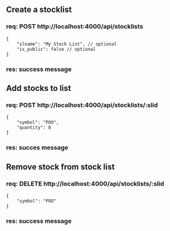 ## Create a stocklist
### req: POST http://localhost:4000/api/stocklists
```
{
    "slname": "My Stock List", // optional
    "is_public": false // optional
}
```
### res: success message

## Add stocks to list 
### req: POST http://localhost:4000/api/stocklists/:slid
```
{
    "symbol": "POO",
    "quantity": 8
}
```
### res: succes message

## Remove stock from stock list
### req: DELETE http://localhost:4000/api/stocklists/:slid
```
{
    "symbol": "POO"
}
```
### res: success message